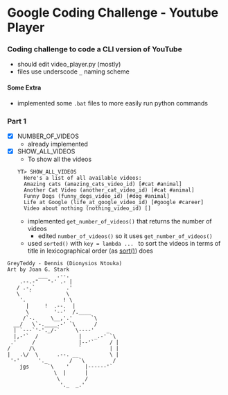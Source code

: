 # Google Coding Challenge - Youtube Player

### Coding challenge to code a CLI version of YouTube

- should edit video_player.py (mostly)
- files use underscode `_` naming scheme

#### Some Extra
- implemented some `.bat` files to more easily run python commands

### Part 1
- [x] NUMBER_OF_VIDEOS
  - already implemented
- [x] SHOW_ALL_VIDEOS
  - To show all the videos
  ```
  YT> SHOW_ALL_VIDEOS
    Here's a list of all available videos:
    Amazing cats (amazing_cats_video_id) [#cat #animal]
    Another Cat Video (another_cat_video_id) [#cat #animal]
    Funny Dogs (funny_dogs_video_id) [#dog #animal]
    Life at Google (life_at_google_video_id) [#google #career]
    Video about nothing (nothing_video_id) []
  ```
  - implemented ```get_number_of_videos()``` that returns the number of videos
    - edited ```number_of_videos()``` so it uses ```get_number_of_videos()```
  - used ```sorted()``` with ```key = lambda ... ``` to sort the videos in terms of title in lexicographical order (as [sort()](https://docs.python.org/3/howto/sorting.html#:~:text=This%20idiom%20works%20because%20tuples%20are%20compared%20lexicographically%3B%20the%20first%20items%20are%20compared%3B%20if%20they%20are%20the%20same%20then%20the%20second%20items%20are%20compared%2C%20and%20so%20on)) does
```
GreyTeddy - Dennis (Dionysios Ntouka)
Art by Joan G. Stark
          ___   .--.
    .--.-"   "-' .- |
   / .-,`          .'
   \   `           \
    '.            ! \
      |     !  .--.  |
      \        '--'  /.____
     /`-.     \__,'.'      `\
  __/   \`-.____.-' `\      /
  | `---`'-'._/-`     \----'    _ 
  |,-'`  /             |    _.-' `\
 .'     /              |--'`     / |
/      /\              `         | |
|   .\/  \      .--. __          \ |
 '-'      '._       /  `\         /
    jgs      `\    '     |------'`
               \  |      |
                \        /
                 '._  _.'

```